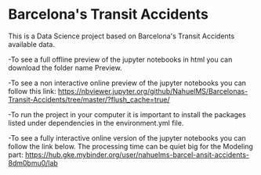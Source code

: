 # Barcelona's Transit Accidents
This is a Data Science project based on Barcelona's Transit Accidents available data.

-To see a full offline preview of the jupyter notebooks in html you can download the folder name Preview.

-To see a non interactive online preview of the jupyter notebooks you can follow this link:
https://nbviewer.jupyter.org/github/NahuelMS/Barcelonas-Transit-Accidents/tree/master/?flush_cache=true/

-To run the project in your computer it is important to install the packages listed under dependencies in the environment.yml file.

-To see a fully interactive online version of the jupyter notebooks you can follow the link below. The processing time can be quiet big for the Modeling part:
https://hub.gke.mybinder.org/user/nahuelms-barcel-ansit-accidents-8dm0bmu0/lab



